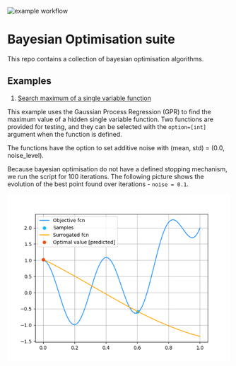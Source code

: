![example workflow](https://github.com/pardi/bayesian_optimisation/actions/workflows/python-app.yml/badge.svg)

# Bayesian Optimisation suite
This repo contains a collection of bayesian optimisation algorithms. 

## Examples

1. [Search maximum of a single variable function](examples/example_single_var_fcn.py)

This example uses the Gaussian Process Regression (GPR) to find the maximum value of a hidden single variable function.
Two functions are provided for testing, and they can be selected with the `option=[int]` argument when the function is defined.

The functions have the option to set additive noise with (mean, std) = (0.0, noise_level). 

Because bayesian optimisation do not have a defined stopping mechanism, we run the script for 100 iterations. The following 
picture shows the evolution of the best point found over iterations - `noise = 0.1`.

![](https://github.com/pardi/bayesian_optimisation/blob/main/bayesian_opt.gif)
